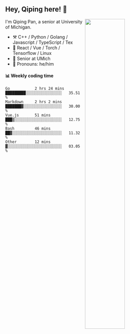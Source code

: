

## Hey, Qiping here! :wave:

[<img align="right" width="50%" src="https://github-readme-stats.vercel.app/api?username=ppppqp&theme=dark&show_icons=true">](https://metrics.lecoq.io/ppppqp?template=classic)


I'm Qiping Pan, a senior at University of Michigan.

-   :hammer_and_pick: C++ / Python / Golang / Javascript / TypeScript / Tex
-   :pencil: React / Vue / Torch / Tensorflow / Linux 
-   :seedling: Senior at UMich
-   :man: Pronouns: he/him



#### :bar_chart: Weekly coding time

<!--START_SECTION:waka-->

```text
Go           2 hrs 24 mins   █████████░░░░░░░░░░░░░░░░   35.51 %
Markdown     2 hrs 2 mins    ███████▓░░░░░░░░░░░░░░░░░   30.00 %
Vue.js       51 mins         ███▒░░░░░░░░░░░░░░░░░░░░░   12.75 %
Bash         46 mins         ██▓░░░░░░░░░░░░░░░░░░░░░░   11.32 %
Other        12 mins         ▓░░░░░░░░░░░░░░░░░░░░░░░░   03.05 %
```

<!--END_SECTION:waka-->
